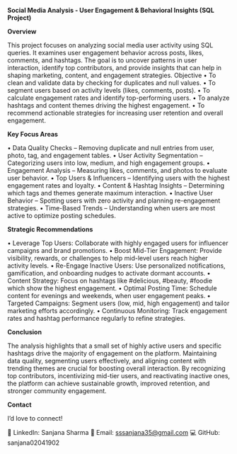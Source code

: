 **Social Media Analysis - User Engagement & Behavioral Insights (SQL Project)**


**Overview**

This project focuses on analyzing social media user activity using SQL queries. It examines user engagement behavior across posts, likes, comments, and hashtags. The goal is to uncover patterns in user interaction, identify top contributors, and provide insights that can help in shaping marketing, content, and engagement strategies.
Objective
•	To clean and validate data by checking for duplicates and null values.
•	To segment users based on activity levels (likes, comments, posts).
•	To calculate engagement rates and identify top-performing users.
•	To analyze hashtags and content themes driving the highest engagement.
•	To recommend actionable strategies for increasing user retention and overall engagement.


**Key Focus Areas**

•	Data Quality Checks – Removing duplicate and null entries from user, photo, tag, and engagement tables.
•	User Activity Segmentation – Categorizing users into low, medium, and high engagement groups.
•	Engagement Analysis – Measuring likes, comments, and photos to evaluate user behavior.
•	Top Users & Influencers – Identifying users with the highest engagement rates and loyalty.
•	Content & Hashtag Insights – Determining which tags and themes generate maximum interaction.
•	Inactive User Behavior – Spotting users with zero activity and planning re-engagement strategies.
•	Time-Based Trends – Understanding when users are most active to optimize posting schedules.


**Strategic Recommendations**

•	Leverage Top Users: Collaborate with highly engaged users for influencer campaigns and brand promotions.
•	Boost Mid-Tier Engagement: Provide visibility, rewards, or challenges to help mid-level users reach higher activity levels.
•	Re-Engage Inactive Users: Use personalized notifications, gamification, and onboarding nudges to activate dormant accounts.
•	Content Strategy: Focus on hashtags like #delicious, #beauty, #foodie which show the highest engagement.
•	Optimal Posting Time: Schedule content for evenings and weekends, when user engagement peaks.
•	Targeted Campaigns: Segment users (low, mid, high engagement) and tailor marketing efforts accordingly.
•	Continuous Monitoring: Track engagement rates and hashtag performance regularly to refine strategies.


**Conclusion**

The analysis highlights that a small set of highly active users and specific hashtags drive the majority of engagement on the platform. Maintaining data quality, segmenting users effectively, and aligning content with trending themes are crucial for boosting overall interaction. By recognizing top contributors, incentivizing mid-tier users, and reactivating inactive ones, the platform can achieve sustainable growth, improved retention, and stronger community engagement.


**Contact**


I’d love to connect!

💼 LinkedIn: Sanjana Sharma
📧 Email: sssanjana35@gmail.com
💻 GitHub: sanjana02041902
